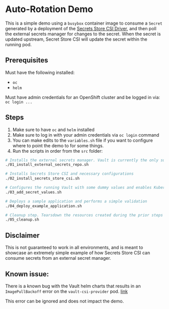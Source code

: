 # Auto-Rotation Demo

This is a simple demo using a `busybox` container image
to consume a `Secret` generated by a deployment of the
[Secrets Store CSI Driver](https://secrets-store-csi-driver.sigs.k8s.io/introduction),
and then poll the external secrets manager for changes
to the secret. When the secret is updated upstream,
Secret Store CSI will update the secret within the running
pod.

## Prerequisites

Must have the following installed:
- `oc`
- `helm`

Must have admin credentials for an OpenShift cluster and be logged in via:
`oc login ...`

## Steps

1. Make sure to have `oc` and `helm` installed
2. Make sure to log in with your admin credentials via `oc login` command
3. You can make edits to the `variables.sh` file if you want to configure
where to point the demo to for some things.
4. Run the scripts in order from the `src` folder:
```sh
# Installs the external secrets manager. Vault is currently the only supported
./01_install_external_secrets_repo.sh

# Installs Secrets Store CSI and necessary configurations
./02_install_secrets_store_csi.sh

# Configures the running Vault with some dummy values and enables Kubernetes auth
./03_add_secret_values.sh

# Deploys a sample application and performs a simple validation
./04_deploy_example_application.sh

# Cleanup step. Tearsdown the resources created during the prior steps
./05_cleanup.sh
```

## Disclaimer

This is not guaranteed to work in all environments, and is meant to showcase
an extremely simple example of how Secrets Store CSI can consume secrets from
an external secret manager.

## Known issue:

There is a known bug with the Vault helm charts that results in an `ImagePullBackoff`
error on the `vault-csi-provider` pod. [link](https://github.com/hashicorp/vault-helm/issues/1140)

This error can be ignored and does not impact the demo.
